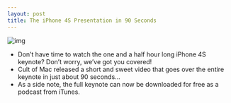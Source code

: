 ```yaml
---
layout: post
title: The iPhone 4S Presentation in 90 Seconds
---
```

![img](http://media.idownloadblog.com/wp-content/uploads/2011/10/90-Seconds-iPhone-4S-Keynote.png)
* Don’t have time to watch the one and a half hour long iPhone 4S keynote? Don’t worry, we’ve got you covered!
* Cult of Mac released a short and sweet video that goes over the entire keynote in just about 90 seconds…
* As a side note, the full keynote can now be downloaded for free as a podcast from iTunes.

